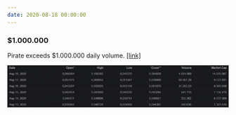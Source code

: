 ```yaml
---
date: 2020-08-18 00:00:00
---
```


### $1.000.000

Pirate exceeds $1.000.000 daily volume. [[link]](https://coinmarketcap.com/currencies/pirate-chain/historical-data/?start=20200813&end=20200819)

[![$1.000.000](assets/img/posts/1mil-volume-768x147.png)](assets/img/posts/1mil-volume-768x147.png)

